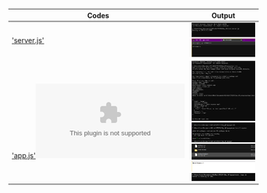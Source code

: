 | Codes | Output |
|-------|--------|
|['server.js'](./Codes/server.js)|![server1.png](./Output/server1.png)![server2.png](./Output/server2.png)|
|['app.js'](./Codes/app.js)!['myapp.zip.js'](./Codes/myapp.zip)|![myapp1.png](./Output/myapp1.png)![myapp2.png](./Output/myapp2.png)![myapp3.png](./Output/myapp3.png)![myapp4.png](./Output/myapp4.png)![myapp5.png](./Output/myapp5.png)|

